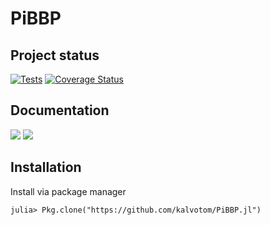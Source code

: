 # PiBBP

## Project status

[![Tests](https://travis-ci.org/kalvotom/PiBBP.jl.svg?branch=master)](https://travis-ci.org/kalvotom/PiBBP.jl)
[![Coverage Status](https://coveralls.io/repos/github/kalvotom/PiBBP.jl/badge.svg?branch=master)](https://coveralls.io/github/kalvotom/PiBBP.jl?branch=master)

## Documentation

[![](https://img.shields.io/badge/docs-stable-blue.svg)](https://kalvotom.github.io/PiBBP.jl/stable)
[![](https://img.shields.io/badge/docs-latest-blue.svg)](https://kalvotom.github.io/PiBBP.jl/latest)

## Installation

Install via package manager

```
julia> Pkg.clone("https://github.com/kalvotom/PiBBP.jl")
```
